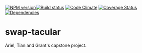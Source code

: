 [![NPM version][npm-image]][npm-url][![Build status][travis-image]][travis-url] [![Code Climate][codeclimate-image]][codeclimate-url] [![Coverage Status][coverage-image]][coverage-url] [![Dependencies][david-image]][david-url]

swap-tacular
============
[travis-url]: http://travis-ci.org/arielspear/swap-tacular
[travis-image]: https://secure.travis-ci.org/arielspear/swap-tacular.png?branch=master
[npm-url]: https://npmjs.org/package/avn-n
[npm-image]: https://badge.fury.io/js/avn-n.png
[codeclimate-image]: https://codeclimate.com/github/arielspear/swap-tacular.png
[codeclimate-url]: https://codeclimate.com/github/arielspear/swap-tacular
[coverage-image]: https://coveralls.io/repos/arielspear/swap-tacular/badge.png
[coverage-url]: https://coveralls.io/r/arielspear/swap-tacular
[david-image]: https://david-dm.org/arielspear/swap-tacular.png?theme=shields.io
[david-url]: https://david-dm.org/arielspear/swap-tacular
[david-dev-image]: https://david-dm.org/arielspear/swap-tacular/dev-status.png?theme=shields.io
[david-dev-url]: https://david-dm.org/arielspear/swap-tacular#info=devDependencies

Ariel, Tian and Grant's capstone project. 
